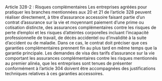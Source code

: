 Article 328-2 : Risques complémentaires
Les entreprises agréées pour pratiquer les branches mentionnées aux 20 et 21 de l’article 328 peuvent réaliser directement, à titre d’assurance accessoire faisant partie d’un contrat d’assurance sur la vie et moyennant paiement d’une prime ou cotisation distincte, des assurances complémentaires contre les risques de perte d’emploi et les risques d’atteintes corporelles incluant l’incapacité professionnelle de travail, de décès accidentel ou d’invalidité à la suite d’accident ou de maladie. Dans ce cas, le contrat doit préciser que ces garanties complémentaires prennent fin au plus tard en même temps que la garantie principale.
Les demandes de visa des tarifs d’assurance sur la vie comportant les assurances complémentaires contre les risques mentionnés au premier alinéa, que les entreprises sont tenues de présenter conformément à l’article 304 doivent être accompagnées des justifications techniques relatives à ces garanties accessoires.